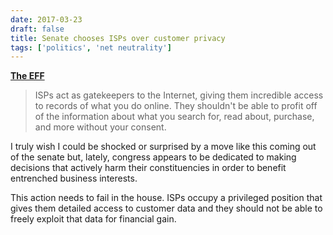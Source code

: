 ```yaml
---
date: 2017-03-23
draft: false
title: Senate chooses ISPs over customer privacy
tags: ['politics', 'net neutrality']
---
```


**[The EFF](https://www.eff.org/deeplinks/2017/03/senate-puts-isp-profits-over-your-privacy)**

> ISPs act as gatekeepers to the Internet, giving them incredible access to records of what you do online. They shouldn't be able to profit off of the information about what you search for, read about, purchase, and more without your consent.<!-- excerpt -->

I truly wish I could be shocked or surprised by a move like this coming out of the senate but, lately, congress appears to be dedicated to making decisions that actively harm their constituencies in order to benefit entrenched business interests.

This action needs to fail in the house. ISPs occupy a privileged position that gives them detailed access to customer data and they should not be able to freely exploit that data for financial gain.

